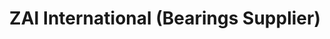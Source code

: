 ---
title: "ZAI International (Bearings Supplier)"
url: /karachi/zai-international-bearings-supplier/
shop: shop
---
